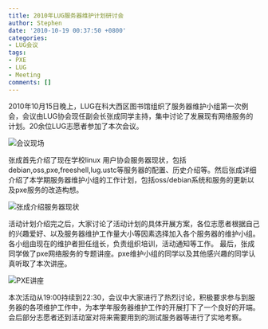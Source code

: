 ```yaml
---
title: 2010年LUG服务器维护计划研讨会
author: Stephen
date: '2010-10-19 00:37:50 +0800'
categories:
- LUG会议
tags:
- PXE
- LUG
- Meeting
comments: []
---
```

2010年10月15日晚上，LUG在科大西区图书馆组织了服务器维护小组第一次例会，会议由LUG协会现任副会长张成同学主持，集中讨论了发展现有网络服务的计划。20余位LUG志愿者参加了本次会议。

![会议现场](https://ftp.lug.ustc.edu.cn/wp-content/gallery/2010-lug-pxe-dev-meeting/img_8131.jpg)

张成首先介绍了现在学校linux 用户协会服务器现状，包括debian,oss,pxe,freeshell,lug.ustc等服务器的配置、历史介绍等。然后张成详细介绍了本学期服务器维护小组的工作计划，包括oss/debian系统和服务的更新以及pxe服务的改造构想。

![张成介绍服务器现状](https://ftp.lug.ustc.edu.cn/wp-content/gallery/2010-lug-pxe-dev-meeting/img_8126.jpg)

活动计划介绍完之后，大家讨论了活动计划的具体开展方案，各位志愿者根据自己的兴趣爱好、以及服务器维护工作量大小等因素选择加入各个服务器的维护小组。各小组由现在的维护者担任组长，负责组织培训，活动通知等工作。 最后，张成同学做了pxe网络服务的专题讲座。pxe维护小组的同学以及其他感兴趣的同学认真听取了本次讲座。

![PXE讲座](https://ftp.lug.ustc.edu.cn/wp-content/gallery/2010-lug-pxe-dev-meeting/img_8136.jpg)

本次活动从19:00持续到22:30，会议中大家进行了热烈讨论，积极要求参与到服务器的各项维护工作中，为本学年服务器维护工作的开展打下了一个良好的开端。会后部分志愿者还到活动室对将来需要用到的测试服务器等进行了实地考察。

